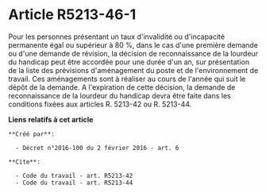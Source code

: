 # Article R5213-46-1

Pour les personnes présentant un taux d'invalidité ou d'incapacité permanente égal ou supérieur à 80 %, dans le cas d'une
première demande ou d'une demande de révision, la décision de reconnaissance de la lourdeur du handicap peut être accordée
pour une durée d'un an, sur présentation de la liste des prévisions d'aménagement du poste et de l'environnement de travail.
Ces aménagements sont à réaliser au cours de l'année qui suit le dépôt de la demande. A l'expiration de cette décision, la
demande de reconnaissance de la lourdeur du handicap devra être faite dans les conditions fixées aux articles R. 5213-42 ou
R. 5213-44.

**Liens relatifs à cet article**

	**Créé par**:

	  - Décret n°2016-100 du 2 février 2016 - art. 6

	**Cite**:

	  - Code du travail - art. R5213-42
	  - Code du travail - art. R5213-44
